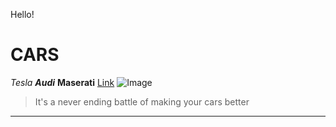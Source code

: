 Hello!
# CARS
*Tesla*
_**Audi**_
__Maserati__
[Link](https://www.tesla.com/modely)
![Image](file:///Users/snigdha/Downloads/R8_Coupe_V10_performance-1%20(1).jpg)
> It's a never ending battle of making your cars better
***
